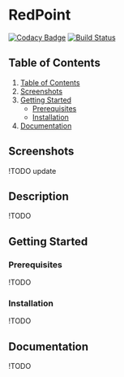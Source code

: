
RedPoint
========
[![Codacy Badge](https://api.codacy.com/project/badge/Grade/d0f95e0be4d9415e9297776edf726ac0)](https://app.codacy.com/manual/Arkko002/RedPoint?utm_source=github.com&utm_medium=referral&utm_content=Arkko002/RedPoint&utm_campaign=Badge_Grade_Dashboard)
[![Build Status](https://travis-ci.org/Arkko002/RedPoint.svg?branch=master)](https://travis-ci.org/Arkko002/RedPoint)



## Table of Contents
1. [Table of Contents](#table-of-contents)
2. [Screenshots](#screenshots)
3. [Getting Started](#getting-started)
    * [Prerequisites](#prerequisites)
    * [Installation](#installation)
5. [Documentation](#documentation)

## Screenshots
!TODO update

## Description
!TODO

## Getting Started
### Prerequisites
!TODO

### Installation
!TODO

## Documentation
!TODO